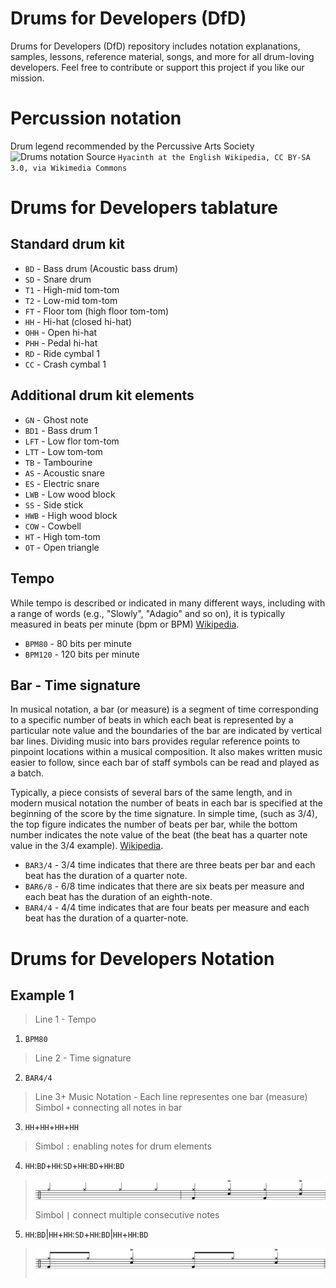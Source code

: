 # Drums for Developers (DfD)
Drums for Developers (DfD) repository includes notation explanations, samples, lessons, reference material, songs, and more for all drum-loving developers. Feel free to contribute or support this project if you like our mission.

# Percussion notation
Drum legend recommended by the Percussive Arts Society
![Drums notation](https://upload.wikimedia.org/wikipedia/commons/6/65/Sibelius_drum_legend.png) Source `Hyacinth at the English Wikipedia, CC BY-SA 3.0, via Wikimedia Commons`

# Drums for Developers tablature

## Standard drum kit

- `BD`  - Bass drum (Acoustic bass drum)
- `SD`  - Snare drum
- `T1`  - High-mid tom-tom
- `T2`  - Low-mid tom-tom
- `FT`  - Floor tom (high floor tom-tom)
- `HH`  - Hi-hat (closed hi-hat)
- `OHH` - Open hi-hat
- `PHH` - Pedal hi-hat
- `RD`  - Ride cymbal 1
- `CC`  - Crash cymbal 1

## Additional drum kit elements
- `GN`  - Ghost note
- `BD1` - Bass drum 1
- `LFT` - Low flor tom-tom
- `LTT` - Low tom-tom
- `TB`  - Tambourine
- `AS`  - Acoustic snare
- `ES`  - Electric snare
- `LWB` - Low wood block
- `SS`  - Side stick
- `HWB` - High wood block
- `COW` - Cowbell
- `HT`  - High tom-tom
- `OT`  - Open triangle

## Tempo
While tempo is described or indicated in many different ways, including with a range of words (e.g., "Slowly", "Adagio" and so on), it is typically measured in beats per minute (bpm or BPM) [Wikipedia](https://en.wikipedia.org/wiki/Tempo).
- `BPM80` - 80 bits per minute
- `BPM120` - 120 bits per minute

## Bar - Time signature
In musical notation, a bar (or measure) is a segment of time corresponding to a specific number of beats in which each beat is represented by a particular note value and the boundaries of the bar are indicated by vertical bar lines. Dividing music into bars provides regular reference points to pinpoint locations within a musical composition. It also makes written music easier to follow, since each bar of staff symbols can be read and played as a batch.

Typically, a piece consists of several bars of the same length, and in modern musical notation the number of beats in each bar is specified at the beginning of the score by the time signature. In simple time, (such as 3/4), the top figure indicates the number of beats per bar, while the bottom number indicates the note value of the beat (the beat has a quarter note value in the 3/4 example). [Wikipedia](https://en.wikipedia.org/wiki/Bar_(music)).
- `BAR3/4` - 3/4 time indicates that there are three beats per bar and each beat has the duration of a quarter note. 
- `BAR6/8` - 6/8 time indicates that there are six beats per measure and each beat has the duration of an eighth-note.
- `BAR4/4` - 4/4 time indicates that are four beats per measure and each beat has the duration of a quarter-note.

# Drums for Developers Notation
## Example 1
> Line 1 - Tempo
1. `BPM80` 
> Line 2 - Time signature
2. `BAR4/4` 
> Line 3+ Music Notation - Each line representes one bar (measure)
> Simbol `+` connecting all notes in bar
3. `HH`+`HH`+`HH`+`HH`
> Simbol `:` enabling notes for drum elements
4. `HH`:`BD`+`HH`:`SD`+`HH`:`BD`+`HH`:`BD`
> ![Line 3 and 4 - Notation](/images/2.jpg)
> Simbol `|` connect multiple consecutive notes
5. `HH`:`BD`|`HH`+`HH`:`SD`+`HH`:`BD`|`HH`+`HH`:`BD`
> ![Line 5 - Notation](/images/3.jpg)
